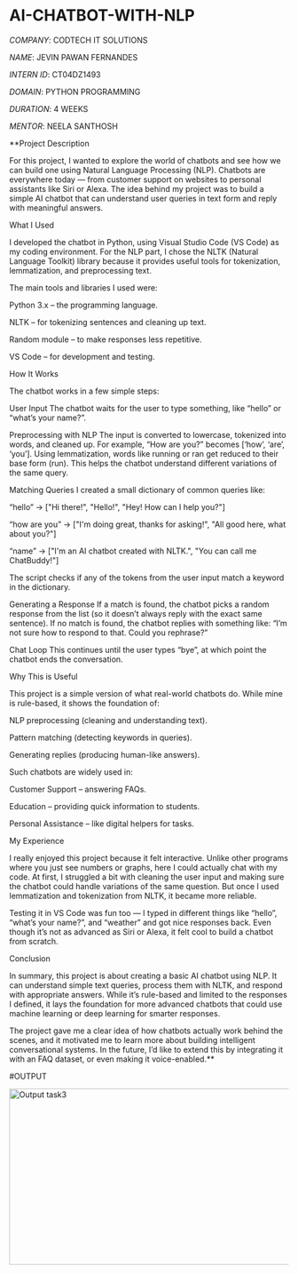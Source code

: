 # AI-CHATBOT-WITH-NLP

*COMPANY*: CODTECH IT SOLUTIONS

*NAME*: JEVIN PAWAN FERNANDES

*INTERN ID*: CT04DZ1493

*DOMAIN*: PYTHON PROGRAMMING

*DURATION*: 4 WEEKS

*MENTOR*: NEELA SANTHOSH

**Project Description

For this project, I wanted to explore the world of chatbots and see how we can build one using Natural Language Processing (NLP). Chatbots are everywhere today — from customer support on websites to personal assistants like Siri or Alexa. The idea behind my project was to build a simple AI chatbot that can understand user queries in text form and reply with meaningful answers.

What I Used

I developed the chatbot in Python, using Visual Studio Code (VS Code) as my coding environment. For the NLP part, I chose the NLTK (Natural Language Toolkit) library because it provides useful tools for tokenization, lemmatization, and preprocessing text.

The main tools and libraries I used were:

Python 3.x – the programming language.

NLTK – for tokenizing sentences and cleaning up text.

Random module – to make responses less repetitive.

VS Code – for development and testing.

How It Works

The chatbot works in a few simple steps:

User Input
The chatbot waits for the user to type something, like “hello” or “what’s your name?”.

Preprocessing with NLP
The input is converted to lowercase, tokenized into words, and cleaned up. For example, “How are you?” becomes [‘how’, ‘are’, ‘you’]. Using lemmatization, words like running or ran get reduced to their base form (run). This helps the chatbot understand different variations of the same query.

Matching Queries
I created a small dictionary of common queries like:

“hello” → ["Hi there!", "Hello!", "Hey! How can I help you?"]

“how are you” → ["I'm doing great, thanks for asking!", "All good here, what about you?"]

“name” → ["I'm an AI chatbot created with NLTK.", "You can call me ChatBuddy!"]

The script checks if any of the tokens from the user input match a keyword in the dictionary.

Generating a Response
If a match is found, the chatbot picks a random response from the list (so it doesn’t always reply with the exact same sentence). If no match is found, the chatbot replies with something like: “I’m not sure how to respond to that. Could you rephrase?”

Chat Loop
This continues until the user types “bye”, at which point the chatbot ends the conversation.

Why This is Useful

This project is a simple version of what real-world chatbots do. While mine is rule-based, it shows the foundation of:

NLP preprocessing (cleaning and understanding text).

Pattern matching (detecting keywords in queries).

Generating replies (producing human-like answers).

Such chatbots are widely used in:

Customer Support – answering FAQs.

Education – providing quick information to students.

Personal Assistance – like digital helpers for tasks.

My Experience

I really enjoyed this project because it felt interactive. Unlike other programs where you just see numbers or graphs, here I could actually chat with my code. At first, I struggled a bit with cleaning the user input and making sure the chatbot could handle variations of the same question. But once I used lemmatization and tokenization from NLTK, it became more reliable.

Testing it in VS Code was fun too — I typed in different things like “hello”, “what’s your name?”, and “weather” and got nice responses back. Even though it’s not as advanced as Siri or Alexa, it felt cool to build a chatbot from scratch.

Conclusion

In summary, this project is about creating a basic AI chatbot using NLP. It can understand simple text queries, process them with NLTK, and respond with appropriate answers. While it’s rule-based and limited to the responses I defined, it lays the foundation for more advanced chatbots that could use machine learning or deep learning for smarter responses.

The project gave me a clear idea of how chatbots actually work behind the scenes, and it motivated me to learn more about building intelligent conversational systems. In the future, I’d like to extend this by integrating it with an FAQ dataset, or even making it voice-enabled.**

#OUTPUT

<img width="788" height="317" alt="Output task3" src="https://github.com/user-attachments/assets/00c3c76b-b7a2-41c7-8363-052482b3901d" />
